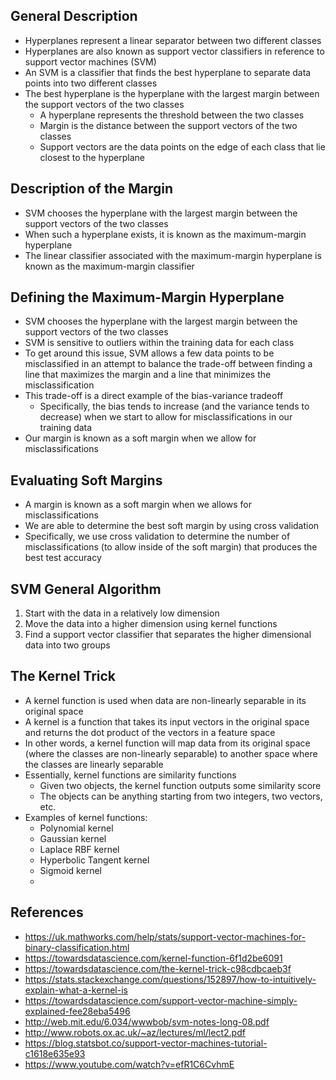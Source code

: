 ## General Description
- Hyperplanes represent a linear separator between two different classes
- Hyperplanes are also known as support vector classifiers in reference to support vector machines (SVM)
- An SVM is a classifier that finds the best hyperplane to separate data points into two different classes
- The best hyperplane is the hyperplane with the largest margin between the support vectors of the two classes
	- A hyperplane represents the threshold between the two classes
	- Margin is the distance between the support vectors of the two classes
	- Support vectors are the data points on the edge of each class that lie closest to the hyperplane

## Description of the Margin
- SVM chooses the hyperplane with the largest margin between the support vectors of the two classes
- When such a hyperplane exists, it is known as the maximum-margin hyperplane
- The linear classifier associated with the maximum-margin hyperplane is known as the maximum-margin classifier

## Defining the Maximum-Margin Hyperplane
- SVM chooses the hyperplane with the largest margin between the support vectors of the two classes
- SVM is sensitive to outliers within the training data for each class
- To get around this issue, SVM allows a few data points to be misclassified in an attempt to balance the trade-off between finding a line that maximizes the margin and a line that minimizes the misclassification
- This trade-off is a direct example of the bias-variance tradeoff
	- Specifically, the bias tends to increase (and the variance tends to decrease) when we start to allow for misclassifications in our training data
- Our margin is known as a soft margin when we allow for misclassifications

## Evaluating Soft Margins
- A margin is known as a soft margin when we allows for misclassifications
- We are able to determine the best soft margin by using cross validation
- Specifically, we use cross validation to determine the number of misclassifications (to allow inside of the soft margin) that produces the best test accuracy

## SVM General Algorithm
1. Start with the data in a relatively low dimension
2. Move the data into a higher dimension using kernel functions
3. Find a support vector classifier that separates the higher dimensional data into two groups

## The Kernel Trick
- A kernel function is used when data are non-linearly separable in its original space
- A kernel is a function that takes its input vectors in the original space and returns the dot product of the vectors in a feature space
- In other words, a kernel function will map data from its original space (where the classes are non-linearly separable) to another space where the classes are linearly separable
- Essentially, kernel functions are similarity functions
	- Given two objects, the kernel function outputs some similarity score
	- The objects can be anything starting from two integers, two vectors, etc.
- Examples of kernel functions:
	- Polynomial kernel
	- Gaussian kernel
	- Laplace RBF kernel
	- Hyperbolic Tangent kernel
	- Sigmoid kernel
	- 
## References
- https://uk.mathworks.com/help/stats/support-vector-machines-for-binary-classification.html
- https://towardsdatascience.com/kernel-function-6f1d2be6091
- https://towardsdatascience.com/the-kernel-trick-c98cdbcaeb3f
- https://stats.stackexchange.com/questions/152897/how-to-intuitively-explain-what-a-kernel-is
- https://towardsdatascience.com/support-vector-machine-simply-explained-fee28eba5496
- http://web.mit.edu/6.034/wwwbob/svm-notes-long-08.pdf
- http://www.robots.ox.ac.uk/~az/lectures/ml/lect2.pdf
- https://blog.statsbot.co/support-vector-machines-tutorial-c1618e635e93
- https://www.youtube.com/watch?v=efR1C6CvhmE
